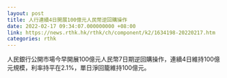 ```yaml
---
layout: post
title: 人行連續4日開展100億元人民幣逆回購操作
date: 2022-02-17 09:34:07.000000000 +08:00
link: https://news.rthk.hk/rthk/ch/component/k2/1634198-20220217.htm
categories: rthk
---
```


人民銀行公開市場今早開展100億元人民幣7日期逆回購操作，連續4日維持100億元規模，利率持平在2.1%，單日淨回籠維持100億元。
